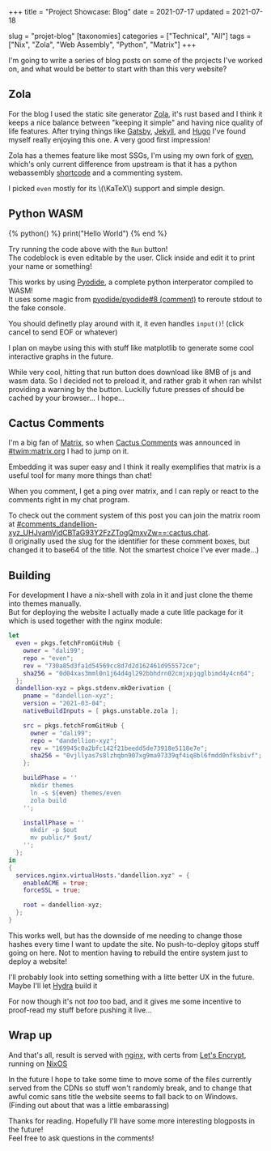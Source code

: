 +++
title = "Project Showcase: Blog"
date = 2021-07-17
updated = 2021-07-18

slug = "projet-blog"
[taxonomies]
categories = ["Technical", "All"]
tags = ["Nix", "Zola", "Web Assembly", "Python", "Matrix"]
+++

I'm going to write a series of blog posts on some of the projects I've worked on, 
and what would be better to start with than this very website?

<!-- more -->

## Zola

For the blog I used the static site generator [Zola](https://www.getzola.org/), 
it's rust based and I think it keeps a nice balance between "keeping it simple"
and having nice quality of life features. After trying things like [Gatsby](https://www.gatsbyjs.com/), 
[Jekyll](https://jekyllrb.com/), and [Hugo](https://gohugo.io/)
I've found myself really enjoying this one. A very good first impression!

Zola has a themes feature like most SSGs, I'm using my own fork of [even](https://github.com/dali99/even), 
which's only current difference from upstream is that it has a python webassembly [shortcode](https://www.getzola.org/documentation/content/shortcodes/) and a commenting system.

I picked `even` mostly for its \\(\KaTeX\\) support and simple design.

## Python WASM

{% python() %}
print("Hello World")
{% end %}

Try running the code above with the `Run` button!  
The codeblock is even editable by the user. Click inside and edit it to print your name 
or something!

This works by using [Pyodide](https://pyodide.org/), a complete python interperator compiled to WASM!  
It uses some magic from [pyodide/pyodide#8 (comment)](https://github.com/pyodide/pyodide/issues/8#issuecomment-772024841) to reroute stdout to the fake console.  

You should definetly play around with it, it even handles `input()`! (click cancel to send EOF or whatever)

I plan on maybe using this with stuff like matplotlib to generate some cool interactive graphs in the future.

While very cool, hitting that run button does download like 8MB of js and wasm data. 
So I decided not to preload  it, and rather  grab it when ran whilst providing a warning by the button. 
Luckilly future presses of should be cached by your browser... I hope...

## Cactus Comments

I'm a big fan of [Matrix](https://matrix.org/), so when [Cactus Comments](https://cactus.chat/) was announced in [#twim:matrix.org](matrix:r/twim:matrix.org?via=matrix.org&via=dodsorf.as) I had to jump on it.

Embedding it was super easy and I think it really exemplifies that matrix is a useful tool for many more things than chat!

When you comment, I get a ping over matrix, and I can reply or react to the comments right in my chat program. 

To check out the comment system of this post you can join the matrix room at [#comments_dandellion-xyz_UHJvamVjdCBTaG93Y2FzZTogQmxvZw==:cactus.chat](matrix:r/comments_dandellion-xyz_UHJvamVjdCBTaG93Y2FzZTogQmxvZw==:cactus.chat).  
(I originally used the slug for the identifier for these comment boxes, but changed it to base64 of the title. Not the smartest choice I've ever made...)

## Building

For development I have a nix-shell with zola in it and just clone the theme into themes manually.  
But for deploying the website I actually made a cute litle package for it which is used together with the nginx module:
```nix
let
  even = pkgs.fetchFromGitHub {
    owner = "dali99";
    repo = "even";
    rev = "730a85d3fa1d54569cc8d7d2d162461d955572ce";
    sha256 = "0d04xas3mml0n1j64d4gl292bbhdrn02cmjxpjqglbimd4y4cn64";
  };
  dandellion-xyz = pkgs.stdenv.mkDerivation {
    pname = "dandellion-xyz";
    version = "2021-03-04";
    nativeBuildInputs = [ pkgs.unstable.zola ];

    src = pkgs.fetchFromGitHub {
      owner = "dali99";
      repo = "dandellion-xyz";
      rev = "169945c0a2bfc142f21beedd5de73918e5118e7e";
      sha256 = "0vjllyas7s8lzhqbn907xg9ma97339qf4iq8bl6fmdd0nfksbivf";
    };

    buildPhase = ''
      mkdir themes
      ln -s ${even} themes/even
      zola build
    '';

    installPhase = ''
      mkdir -p $out
      mv public/* $out/
    '';
  };
in
{
  services.nginx.virtualHosts."dandellion.xyz" = {
    enableACME = true;
    forceSSL = true;

    root = dandellion-xyz;
  };
}
```

This works well, but has the downside of me needing to change those hashes every time I want to update the site.
No push-to-deploy gitops stuff going on here. Not to mention having to rebuild the entire system just to deploy a website!

I'll probably look into setting something with a litte better UX in the future. 
Maybe I'll let [Hydra](https://github.com/NixOS/hydra) build it

For now though it's not _too_ too bad, and it gives me some incentive to proof-read my stuff before pushing it live...

## Wrap up

And that's all, result is served with [nginx](https://www.nginx.com/), with certs from [Let's Encrypt](https://letsencrypt.org/), running on [NixOS](https://nixos.org/)

In the future I hope to take some time to move some of the files currently served from the CDNs so stuff won't randomly break, 
and to change that awful comic sans title the website seems to fall back to on Windows. (Finding out about that was a little embarassing)

Thanks for reading. Hopefully I'll have some more interesting blogposts in the future!  
Feel free to ask questions in the comments!
